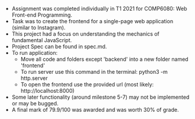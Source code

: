 - Assignment was completed individually in T1 2021 for COMP6080: Web Front-end Programming.
- Task was to create the frontend for a single-page web application (similar to Instagram).
- This project had a focus on understanding the mechanics of fundamental JavaScript.
- Project Spec can be found in spec.md.
- To run application:
    - Move all code and folders except 'backend' into a new folder named 'frontend'
    - To run server use this command in the terminal: python3 -m http.server
    - To open the frontend use the provided url (most likely: http://localhost:8000)
- Some later functionality (around milestone 5-7) may not be implemented or may be bugged.
- A final mark of 79.9/100 was awarded and was worth 30% of grade.
